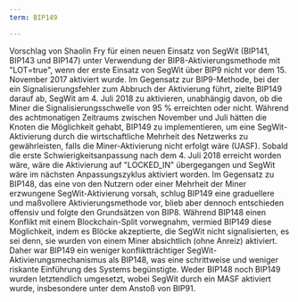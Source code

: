 ```yaml
---
term: BIP149

---
```

Vorschlag von Shaolin Fry für einen neuen Einsatz von SegWit (BIP141, BIP143 und BIP147) unter Verwendung der BIP8-Aktivierungsmethode mit "LOT=true", wenn der erste Einsatz von SegWit über BIP9 nicht vor dem 15. November 2017 aktiviert wurde. Im Gegensatz zur BIP9-Methode, bei der ein Signalisierungsfehler zum Abbruch der Aktivierung führt, zielte BIP149 darauf ab, SegWit am 4. Juli 2018 zu aktivieren, unabhängig davon, ob die Miner die Signalisierungsschwelle von 95 % erreichten oder nicht. Während des achtmonatigen Zeitraums zwischen November und Juli hätten die Knoten die Möglichkeit gehabt, BIP149 zu implementieren, um eine SegWit-Aktivierung durch die wirtschaftliche Mehrheit des Netzwerks zu gewährleisten, falls die Miner-Aktivierung nicht erfolgt wäre (UASF). Sobald die erste Schwierigkeitsanpassung nach dem 4. Juli 2018 erreicht worden wäre, wäre die Aktivierung auf "LOCKED_IN" übergegangen und SegWit wäre im nächsten Anpassungszyklus aktiviert worden. Im Gegensatz zu BIP148, das eine von den Nutzern oder einer Mehrheit der Miner erzwungene SegWit-Aktivierung vorsah, schlug BIP149 eine graduellere und maßvollere Aktivierungsmethode vor, blieb aber dennoch entschieden offensiv und folgte den Grundsätzen von BIP8. Während BIP148 einen Konflikt mit einem Blockchain-Split vorwegnahm, vermied BIP149 diese Möglichkeit, indem es Blöcke akzeptierte, die SegWit nicht signalisierten, es sei denn, sie wurden von einem Miner absichtlich (ohne Anreiz) aktiviert. Daher war BIP149 ein weniger konfliktträchtiger SegWit-Aktivierungsmechanismus als BIP148, was eine schrittweise und weniger riskante Einführung des Systems begünstigte. Weder BIP148 noch BIP149 wurden letztendlich umgesetzt, wobei SegWit durch ein MASF aktiviert wurde, insbesondere unter dem Anstoß von BIP91.